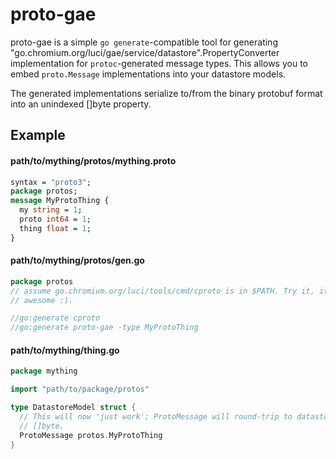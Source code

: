 proto-gae
=========

proto-gae is a simple `go generate`-compatible tool for generating
"go.chromium.org/luci/gae/service/datastore".PropertyConverter implementation for
`protoc`-generated message types. This allows you to embed `proto.Message`
implementations into your datastore models.

The generated implementations serialize to/from the binary protobuf format into
an unindexed []byte property.


Example
-------

#### path/to/mything/protos/mything.proto
```protobuf
syntax = "proto3";
package protos;
message MyProtoThing {
  my string = 1;
  proto int64 = 1;
  thing float = 1;
}
```

#### path/to/mything/protos/gen.go
```go
package protos
// assume go.chromium.org/luci/tools/cmd/cproto is in $PATH. Try it, it's
// awesome :).

//go:generate cproto
//go:generate proto-gae -type MyProtoThing
```

#### path/to/mything/thing.go
```go
package mything

import "path/to/package/protos"

type DatastoreModel struct {
  // This will now 'just work'; ProtoMessage will round-trip to datastore as
  // []byte.
  ProtoMessage protos.MyProtoThing
}
```
